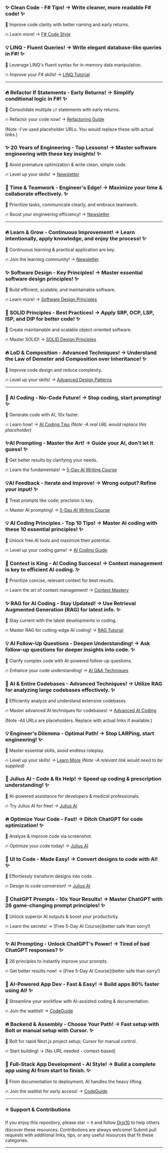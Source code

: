 ### ✨ Clean Code - F# Tips! → Write cleaner, more readable F# code! ✨

🌟 Improve code clarity with better naming and early returns.

🔥 Learn more! → [F# Code Style](https://example.com/fsharp-style)

### 💡 LINQ - Fluent Queries! → Write elegant database-like queries in F#! ✨

🌟 Leverage LINQ's fluent syntax for in-memory data manipulation.

🔥  Improve your F# skills! → [LINQ Tutorial](https://example.com/linq-tutorial)

---

### 🔥 Refactor If Statements - Early Returns! → Simplify conditional logic in F#! ✨

🌟 Consolidate multiple `if` statements with early returns.

🔥 Refactor your code now! → [Refactoring Guide](https://example.com/refactoring)

(Note -I've used placeholder URLs.  You would replace these with actual links.)

### ✨ 20 Years of Engineering - Top Lessons! → Master software engineering with these key insights! ✨

🌟  Avoid premature optimization & write clean, simple code.

🔥 Level up your skills! → [Newsletter](https://newsletter.techworld-with-milan.com)

### 🚀 Time & Teamwork - Engineer's Edge! → Maximize your time & collaborate effectively. ✨

🌟  Prioritize tasks, communicate clearly, and embrace teamwork.

🔥  Boost your engineering efficiency! → [Newsletter](https://newsletter.techworld-with-milan.com)

---

### 🔥 Learn & Grow - Continuous Improvement! → Learn intentionally, apply knowledge, and enjoy the process! ✨

🌟  Continuous learning & practical application are key.

🔥  Join the learning community! → [Newsletter](https://newsletter.techworld-with-milan.com)

### ✨ Software Design - Key Principles! → Master essential software design principles! ✨

🌟 Build efficient, scalable, and maintainable software.

🔥 Learn more! → [Software Design Principles](https://example.com)

### 🌟 SOLID Principles -  Best Practices! → Apply SRP, OCP, LSP, ISP, and DIP for better code! ✨

🌟 Create maintainable and scalable object-oriented software.

🔥 Master SOLID! → [SOLID Design Principles](https://example.com)

### 🔥  LoD & Composition - Advanced Techniques! → Understand the Law of Demeter and Composition over Inheritance! ✨

🌟 Improve code design and reduce complexity.

🔥 Level up your skills! → [Advanced Design Patterns](https://example.com)

---

### 🚀 AI Coding - No-Code Future! → Stop coding, start prompting! ✨

🌟 Generate code with AI, 10x faster.

🔥 Learn how! → [AI Coding Tips](https://example.com)  *(Note -A real URL would replace this placeholder)*

### ✨AI Prompting - Master the Art! → Guide your AI, don't let it guess! ✨

🌟 Get better results by clarifying your needs.

🔥 Learn the fundamentals! → [5-Day AI Writing Course](link-to-course)

### 💡AI Feedback - Iterate and Improve! → Wrong output? Refine your input! ✨

🌟 Treat prompts like code; precision is key.

🔥 Master AI prompting! → [5-Day AI Writing Course](link-to-course)

### 💡 AI Coding Principles - Top 10 Tips! → Master AI coding with these 10 essential principles! ✨

🌟 Unlock free AI tools and maximize their potential.

🔥 Level up your coding game! → [AI Coding Guide](https://example.com/aicoding)

### 🌟 Context is King - AI Coding Success! → Context management is key to efficient AI coding. ✨

🌟 Prioritize concise, relevant context for best results.

🔥 Learn the art of context management! → [Context Mastery](https://example.com/contextmastery)

### ✨ RAG for AI Coding - Stay Updated! → Use Retrieval Augmented Generation (RAG) for latest info. ✨

🌟 Stay current with the latest developments in coding.

🔥 Master RAG for cutting-edge AI coding! → [RAG Tutorial](https://example.com/rag)

### 💡 AI Follow-Up Questions - Deepen Understanding! → Ask follow-up questions for deeper insights into code. ✨

🌟 Clarify complex code with AI-powered follow-up questions.

🔥 Enhance your code understanding! → [AI Q&A Techniques](https://example.com/aiqanda)

### 🌟 AI & Entire Codebases - Advanced Techniques! → Utilize RAG for analyzing large codebases effectively. ✨

🌟 Efficiently analyze and understand extensive codebases.

🔥 Master advanced AI techniques for codebases! → [Advanced AI Coding](https://example.com/advancedaicoding)

(Note -All URLs are placeholders.  Replace with actual links if available.)

### 💡 Engineer's Dilemma - Optimal Path! → Stop LARPing, start engineering! ✨

🌟 Master essential skills, avoid endless roleplay.

🔥 Level up your skills! → [Learn More](https://example.com)  *(Note -A relevant link would need to be supplied)*

### 🚀 Julius AI - Code & Rx Help! → Speed up coding & prescription understanding! ✨

🌟 AI-powered assistance for developers & medical professionals.

🔥 Try Julius AI for free! → [Julius AI](https://julius.ai/iphone)

### 🔥 Optimize Your Code - Fast! → Ditch ChatGPT for code optimization! ✨

🌟 Analyze & improve code via screenshot.

🔥 Optimize your code today! → [Julius AI](https://julius.ai/iphone)

### 🌟 UI to Code - Made Easy! → Convert designs to code with AI! ✨

🌟 Effortlessly transform designs into code.

🔥 Design to code conversion! → [Julius AI](https://play.google.com/store/apps/details?id=julius.ai…)

### 🚀 ChatGPT Prompts - 10x Your Results! → Master ChatGPT with 26 game-changing prompt principles! ✨

🌟 Unlock superior AI outputs & boost your productivity.

🔥 Learn the secrets! → [Free 5-Day AI Course](better safe than sorry!)

---

### ✨  AI Prompting -  Unlock ChatGPT's Power! → Tired of bad ChatGPT responses?  ✨

🌟 26 principles to instantly improve your prompts.

🔥 Get better results now! → [Free 5-Day AI Course](better safe than sorry!)

### 🚀 AI-Powered App Dev - Fast & Easy! → Build apps 80% faster using AI! ✨

🌟 Streamline your workflow with AI-assisted coding & documentation.

🔥 Join the waitlist! → [CodeGuide](http://codeguide.dev)

### 🔥 Backend & Assembly - Choose Your Path! → Fast setup with Bolt or manual setup with Cursor. ✨

🌟  Bolt for rapid Next.js project setup; Cursor for manual control.

🔥 Start building! → [No URL needed - context-based]

### 🌟  Full-Stack App Development - AI Style! → Build a complete app using AI from start to finish. ✨

🌟  From documentation to deployment, AI handles the heavy lifting.

🔥  Join the waitlist for early access! → [CodeGuide](http://codeguide.dev)


---

### ⭐️ Support & Contributions

If you enjoy this repository, please star ⭐️ it and follow [Drix10](https://github.com/Drix10) to help others discover these resources. Contributions are always welcome! Submit pull requests with additional links, tips, or any useful resources that fit these categories.

---